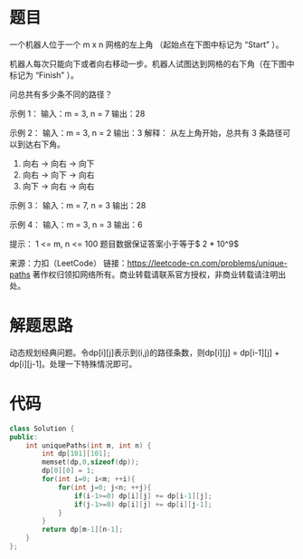# 题目

一个机器人位于一个 m x n 网格的左上角 （起始点在下图中标记为 “Start” ）。

机器人每次只能向下或者向右移动一步。机器人试图达到网格的右下角（在下图中标记为 “Finish” ）。

问总共有多少条不同的路径？

 

示例 1：
输入：m = 3, n = 7
输出：28

示例 2：
输入：m = 3, n = 2
输出：3
解释：
从左上角开始，总共有 3 条路径可以到达右下角。

1. 向右 -> 向右 -> 向下
2. 向右 -> 向下 -> 向右
3. 向下 -> 向右 -> 向右

示例 3：
输入：m = 7, n = 3
输出：28

示例 4：
输入：m = 3, n = 3
输出：6

提示：
1 <= m, n <= 100
题目数据保证答案小于等于$ 2 * 10^9$

来源：力扣（LeetCode）
链接：https://leetcode-cn.com/problems/unique-paths
著作权归领扣网络所有。商业转载请联系官方授权，非商业转载请注明出处。

# 解题思路

动态规划经典问题。令dp\[i][j]表示到(i,j)的路径条数，则dp\[i][j] = dp\[i-1][j] + dp\[i][j-1]。处理一下特殊情况即可。

# 代码

```c++
class Solution {
public:
    int uniquePaths(int m, int n) {
        int dp[101][101];
        memset(dp,0,sizeof(dp));
        dp[0][0] = 1;
        for(int i=0; i<m; ++i){
            for(int j=0; j<n; ++j){
                if(i-1>=0) dp[i][j] += dp[i-1][j];
                if(j-1>=0) dp[i][j] += dp[i][j-1];
            }
        }
        return dp[m-1][n-1];
    }
};
```

